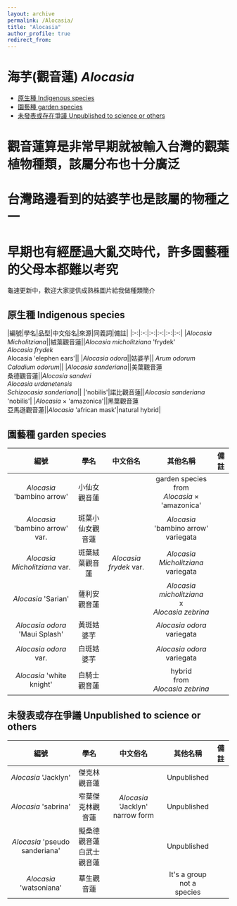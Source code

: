 ```yaml
---
layout: archive
permalink: /Alocasia/
title: "Alocasia"
author_profile: true
redirect_from:
---
```



# 海芋(觀音蓮) *Alocasia*

- [原生種 Indigenous species](#IndigenousAlocasia)
- [園藝種 garden species](#GardenAlocasia)
- [未發表或存在爭議 Unpublished to science or others](#UnpublishedAlocasia)

# 觀音蓮算是非常早期就被輸入台灣的觀葉植物種類，該屬分布也十分廣泛
# 台灣路邊看到的姑婆芋也是該屬的物種之一
# 早期也有經歷過大亂交時代，許多園藝種的父母本都難以考究

龜速更新中，歡迎大家提供成熟株圖片給我做種類簡介

## 原生種 Indigenous species

|編號|學名|品型|中文俗名|來源|同義詞|備註|
|:-:|:-:|:-:|:-:|:-:|:-:|
|*Alocasia Micholitziana*||絨葉觀音蓮||*Alocasia micholitziana* 'frydek'<br>*Alocasia frydek*<br>Alocasia 'elephen ears'||
|*Alocasia odora*||姑婆芋|| *Arum odorum*<br>*Caladium odorum*||
|*Alocasia sanderiana*||美葉觀音蓮<br>桑德觀音蓮||*Alocasia sanderi*<br>*Alocasia urdanetensis*<br>*Schizocasia sanderiana*||
|'nobilis'|諾比觀音蓮||*Alocasia sanderiana* 'nobilis'|
|*Alocasia* × 'amazonica'||黑葉觀音蓮<br>亞馬遜觀音蓮||*Alocasia* 'african mask'|natural hybrid|

<a name="GardenAlocasia"></a>

## 園藝種 garden species

|編號|學名|中文俗名|其他名稱|備註|
|:-:|:-:|:-:|:-:|:-:|
|*Alocasia* 'bambino arrow'|小仙女觀音蓮||garden species<br>from<br>*Alocasia* × 'amazonica'|
|*Alocasia* 'bambino arrow' var.|斑葉小仙女觀音蓮||*Alocasia* 'bambino arrow'<br>variegata|
|*Alocasia Micholitziana* var.|斑葉絨葉觀音蓮|*Alocasia frydek* var.|*Alocasia Micholitziana*<br>variegata|
|*Alocasia* 'Sarian'|薩利安觀音蓮||*Alocasia micholitziana*<br>x<br>*Alocasia zebrina*|
|*Alocasia odora* 'Maui Splash'|黃斑姑婆芋||*Alocasia odora*<br>variegata|
|*Alocasia odora* var.|白斑姑婆芋||*Alocasia odora*<br>variegata|
|*Alocasia* 'white knight'|白騎士觀音蓮||hybrid<br>from<br>*Alocasia zebrina*|

<a name="UnpublishedAlocasia"></a>

## 未發表或存在爭議 Unpublished to science or others

|編號|學名|中文俗名|其他名稱|備註|
|:-:|:-:|:-:|:-:|:-:|
|*Alocasia* 'Jacklyn'|傑克林觀音蓮||Unpublished|
|*Alocasia* 'sabrina'|窄葉傑克林觀音蓮|*Alocasia* 'Jacklyn' narrow form|Unpublished |
|*Alocasia* 'pseudo sanderiana'|擬桑德觀音蓮<br>白武士觀音蓮||Unpublished |
|*Alocasia* 'watsoniana'|華生觀音蓮||It's a group<br>not a species|
